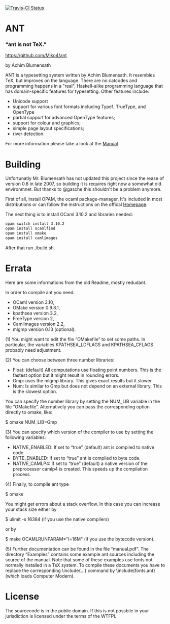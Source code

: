 [![Travis-CI Status](https://api.travis-ci.org/Miko4/ant.svg)](https://travis-ci.org/Miko4/ant)

#                ANT
### “ant is not TeX.”

   https://github.com/Miko4/ant

by  Achim Blumensath

ANT is a typesetting system written by Achim Blumensath. It resembles TeX, but improves on the language. There are no catcodes and programming happens in a "real", Haskell-alike programming language that has domain-specific features for typesetting. Other features include:
 * Unicode support
 * support for various font formats including Type1, TrueType, and OpenType
 * partial support for advanced OpenType features;
 * support for colour and graphics;
 * simple page layout specifications;
 * river detection. 

For more information please take a look at the [Manual](https://github.com/Miko4/ant/blob/master/manual.pdf)


# Building

Unfortunatly Mr. Blumensath has not updated this project since the rease of version 0.8 in late 2007, so building it is requires right now a somewhat old environmnet. But thanks to @gasche this shouldn't be a problem anymore.

First of all, install OPAM, the ocaml package-manager. It's included in most distributions or can follow the instructions on the offical [Homepage](https://opam.ocaml.org/).

The next thing is to install OCaml 3.10.2 and libraries needed:

```sh
opam switch install 3.10.2
opam install ocamlfind
opam install omake
opam install camlimages
```

After that run ./build.sh.

# Errata

Here are some informations from the old Readme, mostly redudant. 

In order to compile ant you need:

 * OCaml version 3.10,
 * OMake version 0.9.8.1,
 * kpathsea version 3.2,
 * FreeType version 2,
 * CamlImages version 2.2,
 * mlgmp version 0.13 (optional).
  

(1) You might want to edit the file “OMakefile” to set some paths. In
particular, the variables KPATHSEA_LDFLAGS and KPATHSEA_CFLAGS probably
need adjustment.

(2) You can choose between three number libraries:

 * Float: (default) All computations use floating point numbers. This is
          the fastest option but it might result in rounding errors.
 * Gmp:   uses the mlgmp library. This gives exact results but it
          slower.
 * Num:   Is similar to Gmp but does not depend on an external library.
          This is the slowest option.

You can specify the number library by setting the NUM_LIB variable in
the file “OMakefile”. Alternatively you can pass the corresponding
option directly to omake, like:

  $ omake NUM_LIB=Gmp

(3) You can specify which version of the compiler to use by setting the
following variables:

 * NATIVE_ENABLED: If set to “true” (default) ant is compiled to native code.
 * BYTE_ENABLED: If set to “true” ant is compiled to byte code.
 * NATIVE_CAMLP4: If set to “true” (default) a native version of the preprocessor
   camlp4 is created. This speeds up the compilation process.

(4) Finally, to compile ant type

  $ omake

You might get errors about a stack overflow. In this case you can increase
your stack size either by

  $ ulimit -s 16384              (if you use the native compilers)

or by

  $ make OCAMLRUNPARAM="l=16M"   (if you use the bytecode version).

(5) Further documentation can be found in the file “manual.pdf”. The
directory “Examples” contains some example ant sources including the
source of the manual. Note that some of these examples use fonts not normally
installed in a TeX system. To compile these documents you have to replace the
corresponding \include{...} command by \include{fonts.ant} (which loads
Computer Modern).

# License

The sourcecode is in the public domain. If this is not possbile in your jurisdiction is licensed under the terms of the WTFPL
